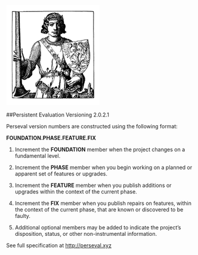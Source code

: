 ![Sir Perceval](img/perceval.gif)

##Persistent Evaluation Versioning 2.0.2.1

Perseval version numbers are constructed using the following format:

**FOUNDATION.PHASE.FEATURE.FIX**

1. Increment the **FOUNDATION** member when the project changes on a fundamental level.

2. Increment the **PHASE** member when you begin working on a planned or apparent set of features or upgrades.

3. Increment the **FEATURE** member when you publish additions or upgrades within the context of the current phase.

4. Increment the **FIX** member when you publish repairs on features, within the context of the current phase, that are known or discovered to be faulty.

5. Additional optional members may be added to indicate the project’s disposition, status, or other non-instrumental information.

See full specification at http://perseval.xyz
